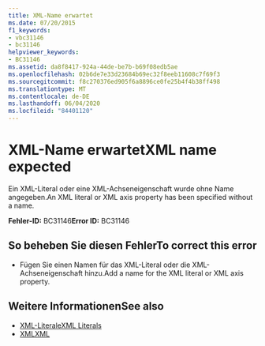 ```yaml
---
title: XML-Name erwartet
ms.date: 07/20/2015
f1_keywords:
- vbc31146
- bc31146
helpviewer_keywords:
- BC31146
ms.assetid: da8f8417-924a-44de-be7b-b69f08edb5ae
ms.openlocfilehash: 02b6de7e33d23684b69ec32f8eeb11608c7f69f3
ms.sourcegitcommit: f8c270376ed905f6a8896ce0fe25b4f4b38ff498
ms.translationtype: MT
ms.contentlocale: de-DE
ms.lasthandoff: 06/04/2020
ms.locfileid: "84401120"
---
```

# <a name="xml-name-expected"></a><span data-ttu-id="a9441-102">XML-Name erwartet</span><span class="sxs-lookup"><span data-stu-id="a9441-102">XML name expected</span></span>
<span data-ttu-id="a9441-103">Ein XML-Literal oder eine XML-Achseneigenschaft wurde ohne Name angegeben.</span><span class="sxs-lookup"><span data-stu-id="a9441-103">An XML literal or XML axis property has been specified without a name.</span></span>  
  
 <span data-ttu-id="a9441-104">**Fehler-ID:** BC31146</span><span class="sxs-lookup"><span data-stu-id="a9441-104">**Error ID:** BC31146</span></span>  
  
## <a name="to-correct-this-error"></a><span data-ttu-id="a9441-105">So beheben Sie diesen Fehler</span><span class="sxs-lookup"><span data-stu-id="a9441-105">To correct this error</span></span>  
  
- <span data-ttu-id="a9441-106">Fügen Sie einen Namen für das XML-Literal oder die XML-Achseneigenschaft hinzu.</span><span class="sxs-lookup"><span data-stu-id="a9441-106">Add a name for the XML literal or XML axis property.</span></span>  
  
## <a name="see-also"></a><span data-ttu-id="a9441-107">Weitere Informationen</span><span class="sxs-lookup"><span data-stu-id="a9441-107">See also</span></span>

- [<span data-ttu-id="a9441-108">XML-Literale</span><span class="sxs-lookup"><span data-stu-id="a9441-108">XML Literals</span></span>](../language-reference/xml-literals/index.md)
- [<span data-ttu-id="a9441-109">XML</span><span class="sxs-lookup"><span data-stu-id="a9441-109">XML</span></span>](../programming-guide/language-features/xml/index.md)
